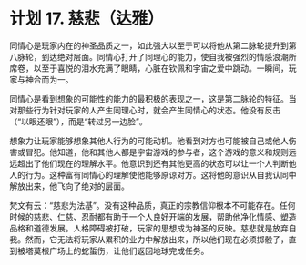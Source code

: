 # 计划 17. 慈悲（达雅）

同情心是玩家内在的神圣品质之一，如此强大以至于可以将他从第二脉轮提升到第八脉轮，到达绝对层面。同情心打开了同理心的能力，使自我被强烈的情感浪潮所席卷，以至于喜悦的泪水充满了眼睛，心脏在钦佩和宇宙之爱中跳动。一瞬间，玩家与神合而为一。

同情心是看到想象的可能性的能力的最积极的表现之一，这是第二脉轮的特征。当对那些行为针对玩家的人产生同理心时，就会产生同情心的状态。他没有反击（“以眼还眼”），而是“转过另一边脸”。

想象力让玩家能够想象其他人行为的可能动机。他看到对方也可能被自己或他人伤害或冒犯。他知道，他和其他人都是宇宙游戏的参与者，这个游戏的意义和规则远远超出了他们现在的理解水平。他意识到还有其他更高的状态可以让一个人判断他人的行为。这种富有同情心的理解使他能够原谅对方。这将他的意识从自我认同中解放出来，他飞向了绝对的层面。

梵文有云：“慈悲为法基”。没有这种品质，真正的宗教信仰根本不可能存在。任何时候的慈悲、仁慈、忍耐都有助于一个人良好开端的发展，帮助他净化情感、塑造品格和道德发展。人格障碍被打破，玩家的思想成为神圣的反映。慈悲就是放弃自我。然而，它无法将玩家从累积的业力中解放出来，所以他们现在必须掷骰子，直到被塔莫根广场上的蛇蜇伤，让他们返回地球完成任务。
